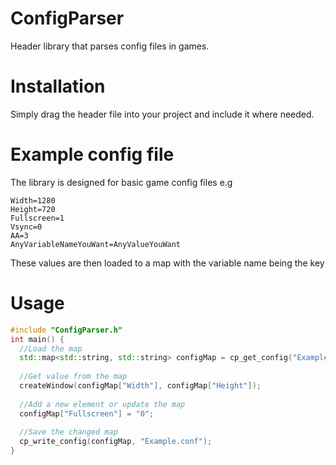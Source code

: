 # ConfigParser
Header library that parses config files in games.
# Installation
Simply drag the header file into your project and include it where needed.
# Example config file
The library is designed for basic game config files e.g
```
Width=1280
Height=720
Fullscreen=1
Vsync=0
AA=3
AnyVariableNameYouWant=AnyValueYouWant
```
These values are then loaded to a map with the variable name being the key
# Usage
```cpp
#include "ConfigParser.h"
int main() {
  //Load the map
  std::map<std::string, std::string> configMap = cp_get_config("Example.conf");
  
  //Get value from the map
  createWindow(configMap["Width"], configMap["Height"]);
  
  //Add a new element or update the map
  configMap["Fullscreen"] = "0";
  
  //Save the changed map
  cp_write_config(configMap, "Example.conf");
}
```
